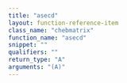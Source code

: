 ```yaml
---
title: "asecd"
layout: function-reference-item
class_name: "chebmatrix"
function_name: "asecd"
snippet: ""
qualifiers: ""
return_type: "A"
arguments: "(A)"
---
```


<pre class="help-text"></pre>